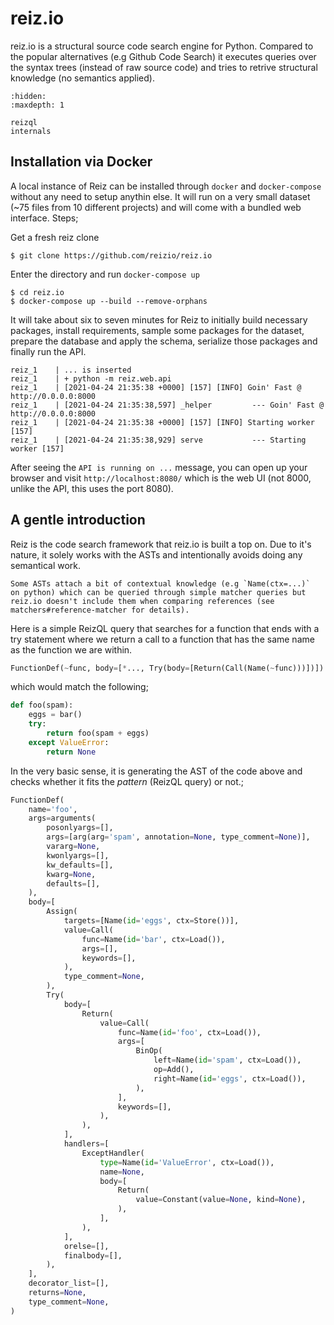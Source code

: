 # reiz.io

reiz.io is a structural source code search engine for Python. Compared to the
popular alternatives (e.g Github Code Search) it executes queries over the
syntax trees (instead of raw source code) and tries to retrive structural
knowledge (no semantics applied).

```{toctree}
:hidden:
:maxdepth: 1

reizql
internals
```

## Installation via Docker

A local instance of Reiz can be installed through `docker` and `docker-compose`
without any need to setup anythin else. It will run on a very small dataset (~75
files from 10 different projects) and will come with a bundled web interface.
Steps;

Get a fresh reiz clone

```
$ git clone https://github.com/reizio/reiz.io
```

Enter the directory and run `docker-compose up`

```
$ cd reiz.io
$ docker-compose up --build --remove-orphans
```

It will take about six to seven minutes for Reiz to initially build necessary
packages, install requirements, sample some packages for the dataset, prepare
the database and apply the schema, serialize those packages and finally run the
API.

```
reiz_1    | ... is inserted
reiz_1    | + python -m reiz.web.api
reiz_1    | [2021-04-24 21:35:38 +0000] [157] [INFO] Goin' Fast @ http://0.0.0.0:8000
reiz_1    | [2021-04-24 21:35:38,597] _helper         --- Goin' Fast @ http://0.0.0.0:8000
reiz_1    | [2021-04-24 21:35:38 +0000] [157] [INFO] Starting worker [157]
reiz_1    | [2021-04-24 21:35:38,929] serve           --- Starting worker [157]
```

After seeing the `API is running on ...` message, you can open up your browser
and visit `http://localhost:8080/` which is the web UI (not 8000, unlike the
API, this uses the port 8080).

## A gentle introduction

Reiz is the code search framework that reiz.io is built a top on. Due to it's
nature, it solely works with the ASTs and intentionally avoids doing any
semantical work.

```{note}
Some ASTs attach a bit of contextual knowledge (e.g `Name(ctx=...)`
on python) which can be queried through simple matcher queries but
reiz.io doesn't include them when comparing references (see
matchers#reference-matcher for details).
```

Here is a simple ReizQL query that searches for a function that ends with a try
statement where we return a call to a function that has the same name as the
function we are within.

```python
FunctionDef(~func, body=[*..., Try(body=[Return(Call(Name(~func)))])])
```

which would match the following;

```py
def foo(spam):
    eggs = bar()
    try:
        return foo(spam + eggs)
    except ValueError:
        return None
```

In the very basic sense, it is generating the AST of the code above and checks
whether it fits the *pattern* (ReizQL query) or not.;

```py
FunctionDef(
    name='foo',
    args=arguments(
        posonlyargs=[],
        args=[arg(arg='spam', annotation=None, type_comment=None)],
        vararg=None,
        kwonlyargs=[],
        kw_defaults=[],
        kwarg=None,
        defaults=[],
    ),
    body=[
        Assign(
            targets=[Name(id='eggs', ctx=Store())],
            value=Call(
                func=Name(id='bar', ctx=Load()),
                args=[],
                keywords=[],
            ),
            type_comment=None,
        ),
        Try(
            body=[
                Return(
                    value=Call(
                        func=Name(id='foo', ctx=Load()),
                        args=[
                            BinOp(
                                left=Name(id='spam', ctx=Load()),
                                op=Add(),
                                right=Name(id='eggs', ctx=Load()),
                            ),
                        ],
                        keywords=[],
                    ),
                ),
            ],
            handlers=[
                ExceptHandler(
                    type=Name(id='ValueError', ctx=Load()),
                    name=None,
                    body=[
                        Return(
                            value=Constant(value=None, kind=None),
                        ),
                    ],
                ),
            ],
            orelse=[],
            finalbody=[],
        ),
    ],
    decorator_list=[],
    returns=None,
    type_comment=None,
)
```
